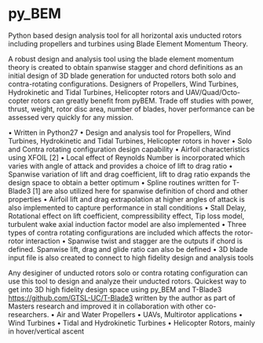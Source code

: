 # py_BEM
Python based design analysis tool for all horizontal axis unducted rotors including propellers and turbines using Blade Element Momentum Theory.

A robust design and analysis tool using the blade element momentum theory is created to obtain spanwise stagger and chord definitions as an initial design of 3D blade generation for unducted rotors both solo and contra-rotating configurations. Designers of Propellers, Wind Turbines, Hydrokinetic and Tidal Turbines, Helicopter rotors and UAV/Quad/Octo-copter rotors can greatly benefit from pyBEM. Trade off studies with power, thrust, weight, rotor disc area, number of blades, hover performance can be assessed very quickly for any mission.

• Written in Python27
• Design and analysis tool for Propellers, Wind Turbines, Hydrokinetic and Tidal Turbines, Helicopter rotors in hover
• Solo and Contra rotating configuration design capability
• Airfoil characteristics using XFOIL [2]
• Local effect of Reynolds Number is incorporated which varies with angle of attack and provides a choice of lift to drag ratio
• Spanwise variation of lift and drag coefficient, lift to drag ratio expands the design space to obtain a better optimum
• Spline routines written for T-Blade3 [1] are also utilized here for spanwise definition of chord and other properties
• Airfoil lift and drag extrapolation at higher angles of attack is also implemented to capture performance in stall conditions
• Stall Delay, Rotational effect on lift coefficient, compressibility effect, Tip loss model, turbulent wake axial induction factor model are also implemented
• Three types of contra rotating configurations are included which affects the rotor-rotor interaction
• Spanwise twist and stagger are the outputs if chord is defined. Spanwise lift, drag and glide ratio can also be defined
• 3D blade input file is also created to connect to high fidelity design and analysis tools

Any desiginer of unducted rotors solo or contra rotating configuration can use this tool to design and analyze their
unducted rotors. Quickest way to get into 3D high fidelity design space using py_BEM and T-Blade3 https://github.com/GTSL-UC/T-Blade3 written by the author as part of Masters research and improved it in collaboration with other co-researchers.
• Air and Water Propellers
• UAVs, Multirotor applications
• Wind Turbines
• Tidal and Hydrokinetic Turbines
• Helicopter Rotors, mainly in hover/vertical ascent
